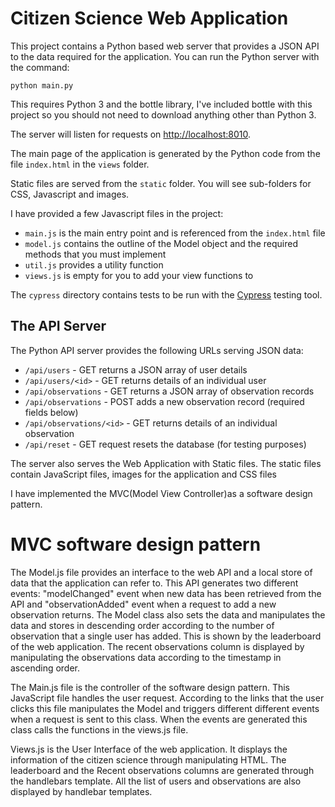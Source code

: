 # Citizen Science Web Application

This project contains a Python based web server that provides a JSON API to the data required for
the application.  You can run the Python server with the command:

```
python main.py
``` 
This requires Python 3 and the bottle library, I've included bottle with this project
so you should not need to download anything other than Python 3. 

The server will listen for requests on [http://localhost:8010](http://localhost:8010/). 

The main page of the application is generated by the Python code from the file `index.html` 
in the `views` folder.

Static files are served from the `static` folder.  You will see sub-folders for CSS, Javascript
and images.

I have provided a few Javascript files in the project:
* `main.js` is the main entry point and is referenced from the `index.html` file
* `model.js` contains the outline of the Model object and the required methods that you must implement
* `util.js` provides a utility function
* `views.js` is empty for you to add your view functions to

The `cypress` directory contains tests to be run with the [Cypress](https://cypress.io) testing tool.


## The API Server

The Python API server provides the following URLs serving JSON data:

* `/api/users` - GET returns a JSON array of user details
* `/api/users/<id>` - GET returns details of an individual user
* `/api/observations` - GET returns a JSON array of observation records
* `/api/observations` - POST adds a new observation record (required fields below)
* `/api/observations/<id>` - GET returns details of an individual observation
* `/api/reset` - GET request resets the database (for testing purposes)

The server also serves the Web Application with Static files. The static files contain JavaScript files, images for the application and CSS files

I have implemented the MVC(Model View Controller)as a software design pattern. 

# MVC software design pattern 

The Model.js file provides an interface to the web API and a local store of data that the application can refer to. This API generates two different events: "modelChanged" event when new data has been retrieved from the API and "observationAdded" event when a request to add a new observation returns. The Model class also sets the data and manipulates the data and stores in descending order according to the number of observation that a single user has added. This is shown by the leaderboard of the web application. The recent observations column is displayed by manipulating the observations data according to the timestamp in ascending order.

The Main.js file is the controller of the software design pattern. This JavaScript file handles the user request. According to the links that the user clicks this file manipulates the Model and triggers different different events when a request is sent to this class. When the events are generated this class calls the functions in the views.js file.

Views.js is the User Interface of the web application. It displays the information of the citizen science through manipulating HTML. The leaderboard and the Recent observations columns are generated through the handlebars template.
All the list of users and observations are also displayed by handlebar templates.





